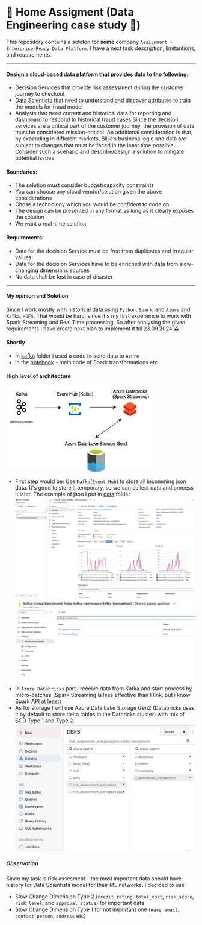 # :green_book: Home Assigment (Data Engineering case study :beginner:)

This repository contains a soluton for **some** company `Assignment - Enterprise-Ready Data Platform`. I have a next task description, limitantions, and requirements.

---
#### Design a cloud-based data platform that provides data to the following:
- Decision Services that provide risk assessment during the customer journey to checkout
- Data Scientists that need to understand and discover attributes to train the models for fraud model
- Analysts that need current and historical data for reporting and dashboard to respond to historical fraud cases
Since the decision services are a critical part of the customer journey, the provision of data must be considered mission-critical.
An additional consideration is that, by expanding in different markets, Billie’s business logic and data are subject to changes that must be faced in the least time possible. Consider such a scenario and describe/design a solution to mitigate potential issues

#### Boundaries:
- The solution must consider budget/capacity constraints
- You can choose any cloud vendor/solution given the above considerations
- Chose a technology which you would be confident to code on
- The design can be presented in any format as long as it clearly exposes the solution
- We want a real-time solution

#### Requirements:
- Data for the decision Service must be free from duplicates and irregular values
- Data for the decision Services have to be enriched with data from slow-changing dimensions sources
- No data shall be lost in case of disaster
---

#### My opinion and Solution
Since I work mostly with historical data using `Python`, `Spark`, and `Azure` and `Kafka`, `HDFS`. That would be hard, since it's my first experience to work with Spark Streaming and Real Time processing.
So after analysing the given requirements I have create next plan to implement it till 23.09.2024 :warning:

#### Shortly

- In [kafka](./kafka/) folder i used a code to send data to `Azure`
- in the [notebook](./notebooks/risk-assesment-notebook.ipynb) - main code of Spark transformations etc

#### High level of architecture

![High level architecture](./docs/high-level-arhitecture.png)

-  First step would be: Use `Kafka`(`Event Hub`) to store all incomming json data. It's good to store it temporary, so we can collect data and process it later. The example of json I put in [data](./data/) folder ![Event Hub](./docs/Screenshot%202024-09-23%20at%2020.43.40.png) ![Event Hub](./docs/Screenshot%202024-09-23%20at%2020.44.11.png)
-  In `Azure Databricks` part I receive data from Kafka and start process by micro-batches (Spark Streaming is less effective than Flink, but i know Spark API at least)
-  As for storage I will use Azure Data Lake Storage Gen2 (Databricks uses it by default to store delta tables in the Datbricks cluster) with mix of SCD Type 1 and Type 2. ![Azure databricks dbfs](./docs/Screenshot%202024-09-23%20at%2020.45.48.png)

##### Observation
Since my task is risk assesment - the most important data should have history for Data Scientists model for their ML networks. I decided to use 
- Slow Change Dimension Type 2 (`credit_rating`, `total_cost`, `risk_score`, `risk_level`, and `approval_status`) for important data
- Slow Change Dimension Type 1 for not important one (`name`, `email`, `contact person`, `address` etc)

